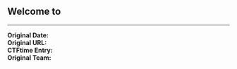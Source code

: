 ## Welcome to 
---
**Original Date:** <br>
**Original URL:** []()<br>
**CTFtime Entry:** []()<br>
**Original Team:** []()<br>